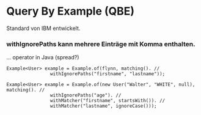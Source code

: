 Query By Example (QBE)
======================

Standard von IBM entwickelt.


### withIgnorePaths kann mehrere Einträge mit Komma enthalten.
... operator in Java (spread?)
```
Example<User> example = Example.of(flynn, matching(). //
				withIgnorePaths("firstname", "lastname"));
```


```
Example<User> example = Example.of(new User("Walter", "WHITE", null), matching(). //
				withIgnorePaths("age"). //
				withMatcher("firstname", startsWith()). //
				withMatcher("lastname", ignoreCase()));
```
